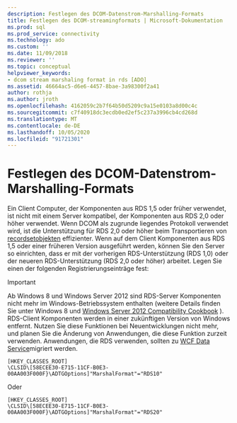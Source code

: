 ```yaml
---
description: Festlegen des DCOM-Datenstrom-Marshalling-Formats
title: Festlegen des DCOM-streamingformats | Microsoft-Dokumentation
ms.prod: sql
ms.prod_service: connectivity
ms.technology: ado
ms.custom: ''
ms.date: 11/09/2018
ms.reviewer: ''
ms.topic: conceptual
helpviewer_keywords:
- dcom stream marshaling format in rds [ADO]
ms.assetid: 46664ac5-d6e6-4457-8bae-3a98300f2a41
author: rothja
ms.author: jroth
ms.openlocfilehash: 4162059c2b7f64b50d5209c9a15e0103a8d00c4c
ms.sourcegitcommit: c7f40918dc3ecdb0ed2ef5c237a3996cb4cd268d
ms.translationtype: MT
ms.contentlocale: de-DE
ms.lasthandoff: 10/05/2020
ms.locfileid: "91721301"
---
```

# <a name="setting-dcom-stream-marshaling-format"></a>Festlegen des DCOM-Datenstrom-Marshalling-Formats
Ein Client Computer, der Komponenten aus RDS 1,5 oder früher verwendet, ist nicht mit einem Server kompatibel, der Komponenten aus RDS 2,0 oder höher verwendet. Wenn DCOM als zugrunde liegendes Protokoll verwendet wird, ist die Unterstützung für RDS 2,0 oder höher beim Transportieren von [recordsetobjekten](../../reference/ado-api/recordset-object-ado.md) effizienter. Wenn auf dem Client Komponenten aus RDS 1,5 oder einer früheren Version ausgeführt werden, können Sie den Server so einrichten, dass er mit der vorherigen RDS-Unterstützung (RDS 1,0) oder der neueren RDS-Unterstützung (RDS 2,0 oder höher) arbeitet. Legen Sie einen der folgenden Registrierungseinträge fest:  
  
> [!IMPORTANT]
>  Ab Windows 8 und Windows Server 2012 sind RDS-Server Komponenten nicht mehr im Windows-Betriebssystem enthalten (weitere Details finden Sie unter Windows 8 und [Windows Server 2012 Compatibility Cookbook](https://www.microsoft.com/download/details.aspx?id=27416) ). RDS-Client Komponenten werden in einer zukünftigen Version von Windows entfernt. Nutzen Sie diese Funktionen bei Neuentwicklungen nicht mehr, und planen Sie die Änderung von Anwendungen, die diese Funktion zurzeit verwenden. Anwendungen, die RDS verwenden, sollten zu [WCF Data Service](/dotnet/framework/wcf/)migriert werden.  
  
```console
[HKEY_CLASSES_ROOT]  
\CLSID\[58ECEE30-E715-11CF-B0E3-00AA003F000F}\ADTGOptions]"MarshalFormat"="RDS10"  
```  
  
 Oder  
  
```console
[HKEY_CLASSES_ROOT]  
\CLSID\[58ECEE30-E715-11CF-B0E3-00AA003F000F}\ADTGOptions]"MarshalFormat"="RDS20"  
```